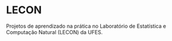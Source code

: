 # LECON
Projetos de aprendizado na prática no Laboratório de Estatística e Computação Natural (LECON) da UFES.
